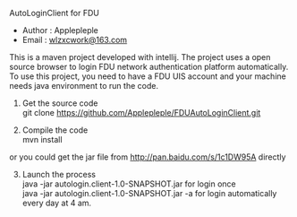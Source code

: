 AutoLoginClient for FDU

 - Author : Applepleple
 - Email : wlzxcwork@163.com

This is a maven project developed with intellij.
The project uses a open source browser to login FDU network authentication platform automatically.
To use this project, you need to have a FDU UIS account and your machine needs java environment to run the code.

1) Get the source code<br>
  git clone https://github.com/Applepleple/FDUAutoLoginClient.git

2) Compile the code<br>
  mvn install

or you could get the jar file from http://pan.baidu.com/s/1c1DW95A directly

3) Launch the process<br>
  java -jar autologin.client-1.0-SNAPSHOT.jar for login once<br>
  java -jar autologin.client-1.0-SNAPSHOT.jar -a for login automatically every day at 4 am.
